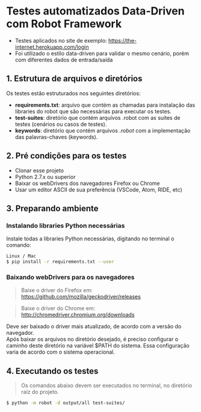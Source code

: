 # Testes automatizados Data-Driven com Robot Framework
- Testes aplicados no site de exemplo: https://the-internet.herokuapp.com/login
- Foi utilizado o estilo data-driven para validar o mesmo cenário, porém com diferentes dados de entrada/saída

## 1. Estrutura de arquivos e diretórios
Os testes estão estruturados nos seguintes diretórios:
- **requirements.txt**: arquivo que contém as chamadas para instalação das libraries do robot que são necessárias para executar os testes.</br>
- **test-suites**: diretório que contém arquivos .robot com as suítes de testes (cenários ou casos de testes).
- **keywords**: diretório que contém arquivos <i>.robot</i> com a implementação das palavras-chaves (keywords).

## 2. Pré condições para os testes
- Clonar esse projeto
- Python 2.7.x ou superior
- Baixar os webDrivers dos navegadores Firefox ou Chrome
- Usar um editor ASCII de sua preferência (VSCode, Atom, RIDE, etc)</br>

## 3. Preparando ambiente

### Instalando libraries Python necessárias

Instale todas a libraries Python necessárias, digitando no terminal o comando:

```sh
Linux / Mac
$ pip install -r requirements.txt --user
```

### Baixando webDrivers para os navegadores

> Baixe o driver do Firefox em: https://github.com/mozilla/geckodriver/releases 

> Baixe o driver do Chrome em: http://chromedriver.chromium.org/downloads 

Deve ser baixado o driver mais atualizado, de acordo com a versão do navegador. </br>
Após baixar os arquivos no diretório desejado, é preciso configurar o caminho deste diretório na variável $PATH do sistema. Essa configuração varia de acordo com o sistema operacional.

## 4.  Executando os testes
> Os comandos abaixo devem ser executados no terminal, no diretório raiz do projeto.

```sh
$ python -m robot -d output/all test-suites/
```
